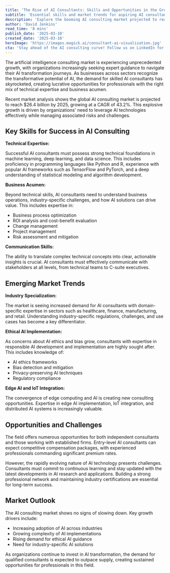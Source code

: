 ```yaml
---
title: 'The Rise of AI Consultants: Skills and Opportunities in the Growing Market'
subtitle: 'Essential skills and market trends for aspiring AI consultants'
description: 'Explore the booming AI consulting market projected to reach $26.4 billion by 2025. Dive into the essential skills, market trends, and opportunities for aspiring professionals in this dynamic field, from technical expertise to business acumen.'
author: 'David Jenkins'
read_time: '8 mins'
publish_date: '2025-03-10'
created_date: '2025-03-10'
heroImage: 'https://images.magick.ai/consultant-ai-visualization.jpg'
cta: 'Stay ahead of the AI consulting curve! Follow us on LinkedIn for expert insights, market updates, and exclusive content on artificial intelligence consulting trends and opportunities.'
---
```


The artificial intelligence consulting market is experiencing unprecedented growth, with organizations increasingly seeking expert guidance to navigate their AI transformation journeys. As businesses across sectors recognize the transformative potential of AI, the demand for skilled AI consultants has skyrocketed, creating lucrative opportunities for professionals with the right mix of technical expertise and business acumen.

Recent market analysis shows the global AI consulting market is projected to reach $26.4 billion by 2025, growing at a CAGR of 43.2%. This explosive growth is driven by organizations' need to leverage AI technologies effectively while managing associated risks and challenges.

## Key Skills for Success in AI Consulting

**Technical Expertise:**

Successful AI consultants must possess strong technical foundations in machine learning, deep learning, and data science. This includes proficiency in programming languages like Python and R, experience with popular AI frameworks such as TensorFlow and PyTorch, and a deep understanding of statistical modeling and algorithm development.

**Business Acumen:**

Beyond technical skills, AI consultants need to understand business operations, industry-specific challenges, and how AI solutions can drive value. This includes expertise in:
- Business process optimization
- ROI analysis and cost-benefit evaluation
- Change management
- Project management
- Risk assessment and mitigation

**Communication Skills:**

The ability to translate complex technical concepts into clear, actionable insights is crucial. AI consultants must effectively communicate with stakeholders at all levels, from technical teams to C-suite executives.

## Emerging Market Trends

**Industry Specialization:**

The market is seeing increased demand for AI consultants with domain-specific expertise in sectors such as healthcare, finance, manufacturing, and retail. Understanding industry-specific regulations, challenges, and use cases has become a key differentiator.

**Ethical AI Implementation:**

As concerns about AI ethics and bias grow, consultants with expertise in responsible AI development and implementation are highly sought after. This includes knowledge of:
- AI ethics frameworks
- Bias detection and mitigation
- Privacy-preserving AI techniques
- Regulatory compliance

**Edge AI and IoT Integration:**

The convergence of edge computing and AI is creating new consulting opportunities. Expertise in edge AI implementation, IoT integration, and distributed AI systems is increasingly valuable.

## Opportunities and Challenges

The field offers numerous opportunities for both independent consultants and those working with established firms. Entry-level AI consultants can expect competitive compensation packages, with experienced professionals commanding significant premium rates.

However, the rapidly evolving nature of AI technology presents challenges. Consultants must commit to continuous learning and stay updated with the latest developments in AI research and applications. Building a strong professional network and maintaining industry certifications are essential for long-term success.

## Market Outlook

The AI consulting market shows no signs of slowing down. Key growth drivers include:
- Increasing adoption of AI across industries
- Growing complexity of AI implementations
- Rising demand for ethical AI guidance
- Need for industry-specific AI solutions

As organizations continue to invest in AI transformation, the demand for qualified consultants is expected to outpace supply, creating sustained opportunities for professionals in this field.